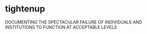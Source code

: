 tightenup
=========

DOCUMENTING THE SPECTACULAR FAILURE OF INDIVIDUALS AND INSTITUTIONS TO FUNCTION AT ACCEPTABLE LEVELS
